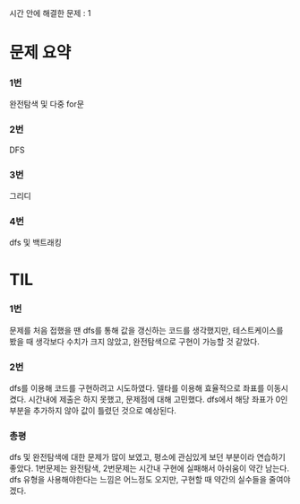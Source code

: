 시간 안에 해결한 문제 : 1

# 문제 요약

### 1번

완전탐색 및 다중 for문

### 2번

DFS

### 3번

그리디

### 4번

dfs 및 백트래킹

# TIL

### 1번

문제를 처음 접했을 땐 dfs를 통해 값을 갱신하는 코드를 생각했지만, 테스트케이스를 봤을 때
생각보다 수치가 크지 않았고, 완전탐색으로 구현이 가능할 것 같았다.

### 2번

dfs를 이용해 코드를 구현하려고 시도하였다.
델타를 이용해 효율적으로 좌표를 이동시켰다. 시간내에 제출은 하지 못했고, 문제점에 대해 고민했다.
dfs에서 해당 좌표가 0인 부분을 추가하지 않아 값이 틀렸던 것으로 예상된다.

### 총평

dfs 및 완전탐색에 대한 문제가 많이 보였고, 평소에 관심있게 보던 부분이라 연습하기 좋았다.
1번문제는 완전탐색, 2번문제는 시간내 구현에 실패해서 아쉬움이 약간 남는다.
dfs 유형을 사용해야한다는 느낌은 어느정도 오지만, 구현할 때 약간의 실수들을 줄여야겠다.
